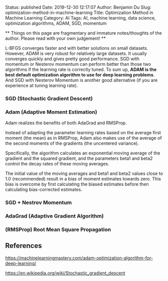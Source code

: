 Status: published
Date: 2019-12-30 12:17:07
Author: Benjamin Du
Slug: optimization-method-in-machine-learning
Title: Optimization Method in Machine Learning
Category: AI
Tags: AI, machine learning, data science, optimization algorithms, ADAM, SGD, momentum

**
Things on this page are fragmentary and immature notes/thoughts of the author.
Please read with your own judgement!
**

L-BFGS converges faster and with better solutions on small datasets. 
However, ADAM is very robust for relatively large datasets.
It usually converges quickly and gives pretty good performance. 
SGD with momentum or Nesterov momentum can perform better than those two algorithms 
if the learning rate is correctly tuned.
To sum up, 
**ADAM is the best default optimization algorithm to use for deep learning problems**.
And SGD with Nesterov Momentum is another good alternative (if you are experience at tuning learning rate).

### SGD (Stochastic Gradient Descent)

### Adam (Adaptive Moment Estimation)

Adam realizes the benefits of both AdaGrad and RMSProp.

Instead of adapting the parameter learning rates based on the average first moment (the mean) as in RMSProp, Adam also makes use of the average of the second moments of the gradients (the uncentered variance).

Specifically, the algorithm calculates an exponential moving average of the gradient and the squared gradient, and the parameters beta1 and beta2 control the decay rates of these moving averages.

The initial value of the moving averages and beta1 and beta2 values close to 1.0 (recommended) result in a bias of moment estimates towards zero. This bias is overcome by first calculating the biased estimates before then calculating bias-corrected estimates.

### SGD + Nestrov Momentum

### AdaGrad (Adaptive Gradient Algorithm)

### (RMSProp) Root Mean Square Propagation

## References

https://machinelearningmastery.com/adam-optimization-algorithm-for-deep-learning/

https://en.wikipedia.org/wiki/Stochastic_gradient_descent
